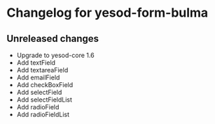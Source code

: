 # Changelog for yesod-form-bulma

## Unreleased changes

- Upgrade to yesod-core 1.6
- Add textField
- Add textareaField
- Add emailField
- Add checkBoxField
- Add selectField
- Add selectFieldList
- Add radioField
- Add radioFieldList